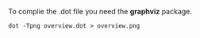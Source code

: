 To complie the .dot file you need the __graphviz__ package.

    dot -Tpng overview.dot > overview.png 
